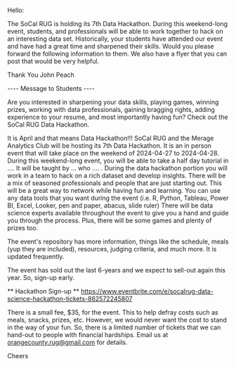 Hello:

The SoCal RUG is holding its 7th Data Hackathon. During this weekend-long event, students, and professionals will be able to work together to hack on an interesting data set. Historically, your students have attended our event and have had a great time and sharpened their skills. Would you please forward the following information to them. We also have a flyer that you can post that would be very helpful. 

Thank You
John Peach

---- Message to Students ----

Are you interested in sharpening your data skills, playing games, winning prizes, working with data professionals, gaining bragging rights, adding experience to your resume, and most importantly having fun? Check out the SoCal RUG Data Hackathon.

It is April and that means Data Hackathon!!! SoCal RUG and the Merage Analytics Club will be hosting its 7th Data Hackathon. It is an in person event that will take place on the weekend of 2024-04-27 to 2024-04-28. During this weekend-long event, you will be able to take a half day tutorial in .... It will be taught by ... who ....  .  During the data hackathon portion you will work in a team to hack on a rich dataset and develop insights. There will be a mix of seasoned professionals and people that are just starting out. This will be a great way to network while having fun and learning. You can use any data tools that you want during the event (i.e. R, Python, Tableau, Power BI, Excel, Looker, pen and paper, abacus, slide ruler) There will be data science experts available throughout the event to give you a hand and guide you through the process. Plus, there will be some games and plenty of prizes too.

The event's repository has more information, things like the schedule, meals (yup they are included), resources, judging criteria, and much more. It is updated frequently.

The event has sold out the last 6-years and we expect to sell-out again this year. So, sign-up early.

** Hackathon Sign-up **
https://www.eventbrite.com/e/socalrug-data-science-hackathon-tickets-862572245807

There is a small fee, $35, for the event. This to help defray costs such as meals, snacks, prizes, etc. However, we would never want the cost to stand in the way of your fun. So, there is a limited number of tickets that we can hand-out to people with financial hardships. Email us at orangecounty.rug@gmail.com for details.

Cheers

